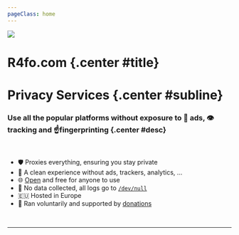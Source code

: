 ```yaml
---
pageClass: home
---
```


![](/assets/images/pages/full.jpg#full)

# R4fo.com {.center #title}
# Privacy Services {.center #subline}
### Use all the popular platforms without exposure to 📢 ads, 👁️ tracking and ☝️fingerprinting {.center #desc}

<section id="features">
<br>

- <span class="emoji">🛡️</span> Proxies everything, ensuring you stay private
- <span class="emoji">🚀</span> A clean experience without ads, trackers, analytics, ...
- <span class="emoji">🌐</span> [Open](https://github.com/r2fo/r4fo.com) and free for anyone to use
- <span class="emoji">🚫</span> No data collected, all logs go to [`/dev/null`](/privacypolicy)
- <span class="emoji">🇪🇺</span> Hosted in Europe
- <span class="emoji">🤝</span> Ran voluntarily and supported by [donations](/donate)

</section>

<br>
<hr>

<ArticleList />

<script setup lang="ts">
import ArticleList from '/.vitepress/theme/ArticleList.vue'
</script>
